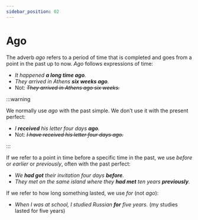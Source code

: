 ```yaml
---
sidebar_position: 02
---
```


# Ago

The adverb *ago* refers to a period of time that is completed and goes from a point in the past up to now. *Ago* follows expressions of time:

- *It happened **a long time ago**.*
- *They arrived in Athens **six weeks ago**.*
- Not: *~~They arrived in Athens ago six weeks.~~*

:::warning

We normally use *ago* with the past simple. We don’t use it with the present perfect:

- *I **received** his letter four days **ago**.*
- Not: *~~I have received his letter four days ago.~~*

:::

If we refer to a point in time before a specific time in the past, we use *before* or *earlier* or *previously*, often with the past perfect:

- *We **had got** their invitation four days **before**.*
- *They met on the same island where they **had met** ten years **previously**.*

If we refer to how long something lasted, we use *for* (not *ago*):

- *When I was at school, I studied Russian **for** five years.* (my studies lasted for five years)
